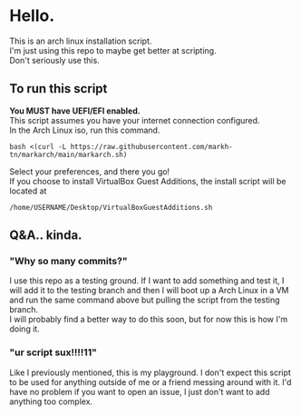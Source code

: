 # Hello. 
This is an arch linux installation script.\
I'm just using this repo to maybe get better at scripting.\
Don't seriously use this.
## To run this script
**You MUST have UEFI/EFI enabled.**\
This script assumes you have your internet connection configured.\
In the Arch Linux iso, run this command.
```
bash <(curl -L https://raw.githubusercontent.com/markh-tn/markarch/main/markarch.sh)
```
Select your preferences, and there you go!\
If you choose to install VirtualBox Guest Additions, the install script will be located at
```
/home/USERNAME/Desktop/VirtualBoxGuestAdditions.sh
```
## Q&A.. kinda.
### "Why so many commits?"
I use this repo as a testing ground. If I want to add something and test it, I will add it to the testing branch and then I will boot up a Arch Linux in a VM and run the same command above but pulling the script from the testing branch.\
I will probably find a better way to do this soon, but for now this is how I'm doing it.
### "ur script sux!!!!11"
Like I previously mentioned, this is my playground. I don't expect this script to be used for anything outside of me or a friend messing around with it.
I'd have no problem if you want to open an issue, I just don't want to add anything too complex.


